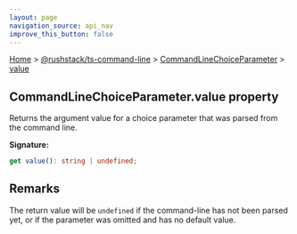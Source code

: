 ```yaml
---
layout: page
navigation_source: api_nav
improve_this_button: false
---
```



[Home](./index.md) &gt; [@rushstack/ts-command-line](./ts-command-line.md) &gt; [CommandLineChoiceParameter](./ts-command-line.commandlinechoiceparameter.md) &gt; [value](./ts-command-line.commandlinechoiceparameter.value.md)

## CommandLineChoiceParameter.value property

Returns the argument value for a choice parameter that was parsed from the command line.

<b>Signature:</b>

```typescript
get value(): string | undefined;
```

## Remarks

The return value will be `undefined` if the command-line has not been parsed yet, or if the parameter was omitted and has no default value.
